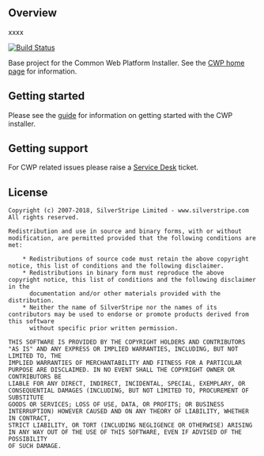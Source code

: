 ## Overview

xxxx

[![Build Status](https://api.travis-ci.com/silverstripe/cwp-installer.svg?branch=2)](https://travis-ci.com/silverstripe/cwp-installer)

Base project for the Common Web Platform Installer. See the [CWP home page](https://www.cwp.govt.nz/) for information.

## Getting started

Please see the [guide](https://www.cwp.govt.nz/developer-docs/en/2/getting_started/) for information on getting started 
with the CWP installer.

## Getting support

For CWP related issues please raise a [Service Desk](https://www.cwp.govt.nz/service-desk/new-request/) ticket.

## License

    Copyright (c) 2007-2018, SilverStripe Limited - www.silverstripe.com
    All rights reserved.

    Redistribution and use in source and binary forms, with or without modification, are permitted provided that the following conditions are met:

        * Redistributions of source code must retain the above copyright notice, this list of conditions and the following disclaimer.
        * Redistributions in binary form must reproduce the above copyright notice, this list of conditions and the following disclaimer in the
          documentation and/or other materials provided with the distribution.
        * Neither the name of SilverStripe nor the names of its contributors may be used to endorse or promote products derived from this software
          without specific prior written permission.

    THIS SOFTWARE IS PROVIDED BY THE COPYRIGHT HOLDERS AND CONTRIBUTORS "AS IS" AND ANY EXPRESS OR IMPLIED WARRANTIES, INCLUDING, BUT NOT LIMITED TO, THE
    IMPLIED WARRANTIES OF MERCHANTABILITY AND FITNESS FOR A PARTICULAR PURPOSE ARE DISCLAIMED. IN NO EVENT SHALL THE COPYRIGHT OWNER OR CONTRIBUTORS BE
    LIABLE FOR ANY DIRECT, INDIRECT, INCIDENTAL, SPECIAL, EXEMPLARY, OR CONSEQUENTIAL DAMAGES (INCLUDING, BUT NOT LIMITED TO, PROCUREMENT OF SUBSTITUTE
    GOODS OR SERVICES; LOSS OF USE, DATA, OR PROFITS; OR BUSINESS INTERRUPTION) HOWEVER CAUSED AND ON ANY THEORY OF LIABILITY, WHETHER IN CONTRACT,
    STRICT LIABILITY, OR TORT (INCLUDING NEGLIGENCE OR OTHERWISE) ARISING IN ANY WAY OUT OF THE USE OF THIS SOFTWARE, EVEN IF ADVISED OF THE POSSIBILITY
    OF SUCH DAMAGE.
